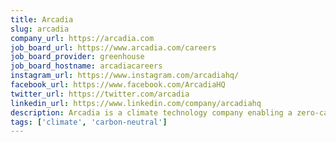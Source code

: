 ```yaml
---
title: Arcadia
slug: arcadia
company_url: https://arcadia.com
job_board_url: https://www.arcadia.com/careers
job_board_provider: greenhouse
job_board_hostname: arcadiacareers
instagram_url: https://www.instagram.com/arcadiahq/
facebook_url: https://www.facebook.com/ArcadiaHQ
twitter_url: https://twitter.com/arcadia
linkedin_url: https://www.linkedin.com/company/arcadiahq
description: Arcadia is a climate technology company enabling a zero-carbon economy.
tags: ['climate', 'carbon-neutral']
---
```

